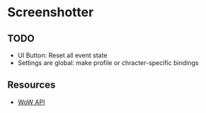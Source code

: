 # Screenshotter

## TODO

- UI Button: Reset all event state
- Settings are global: make profile or chracter-specific bindings

## Resources

- [WoW API](https://github.com/Gethe/wow-ui-source)

